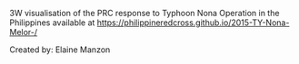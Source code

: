 3W visualisation of the PRC response to Typhoon Nona Operation in the Philippines available at
https://philippineredcross.github.io/2015-TY-Nona-Melor-/


Created by: Elaine Manzon
